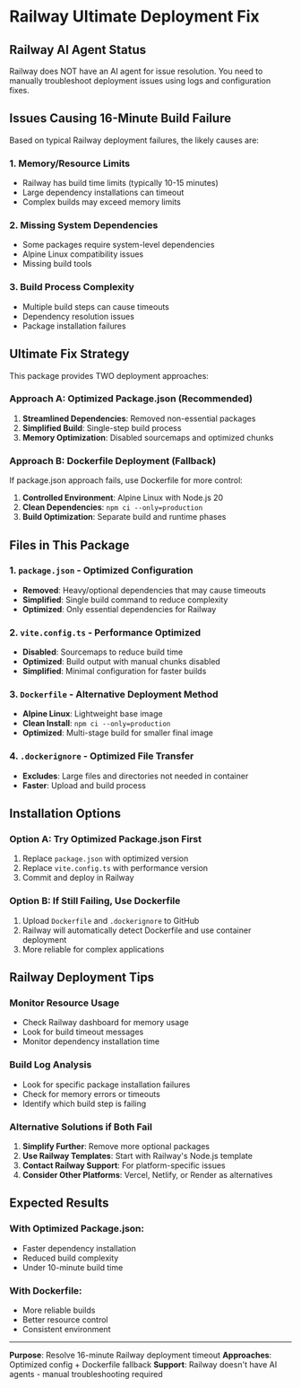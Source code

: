 # Railway Ultimate Deployment Fix

## Railway AI Agent Status
Railway does NOT have an AI agent for issue resolution. You need to manually troubleshoot deployment issues using logs and configuration fixes.

## Issues Causing 16-Minute Build Failure

Based on typical Railway deployment failures, the likely causes are:

### 1. Memory/Resource Limits
- Railway has build time limits (typically 10-15 minutes)
- Large dependency installations can timeout
- Complex builds may exceed memory limits

### 2. Missing System Dependencies
- Some packages require system-level dependencies
- Alpine Linux compatibility issues
- Missing build tools

### 3. Build Process Complexity
- Multiple build steps can cause timeouts
- Dependency resolution issues
- Package installation failures

## Ultimate Fix Strategy

This package provides TWO deployment approaches:

### Approach A: Optimized Package.json (Recommended)
1. **Streamlined Dependencies**: Removed non-essential packages
2. **Simplified Build**: Single-step build process
3. **Memory Optimization**: Disabled sourcemaps and optimized chunks

### Approach B: Dockerfile Deployment (Fallback)
If package.json approach fails, use Dockerfile for more control:
1. **Controlled Environment**: Alpine Linux with Node.js 20
2. **Clean Dependencies**: `npm ci --only=production`
3. **Build Optimization**: Separate build and runtime phases

## Files in This Package

### 1. `package.json` - Optimized Configuration
- **Removed**: Heavy/optional dependencies that may cause timeouts
- **Simplified**: Single build command to reduce complexity
- **Optimized**: Only essential dependencies for Railway

### 2. `vite.config.ts` - Performance Optimized
- **Disabled**: Sourcemaps to reduce build time
- **Optimized**: Build output with manual chunks disabled
- **Simplified**: Minimal configuration for faster builds

### 3. `Dockerfile` - Alternative Deployment Method
- **Alpine Linux**: Lightweight base image
- **Clean Install**: `npm ci --only=production`
- **Optimized**: Multi-stage build for smaller final image

### 4. `.dockerignore` - Optimized File Transfer
- **Excludes**: Large files and directories not needed in container
- **Faster**: Upload and build process

## Installation Options

### Option A: Try Optimized Package.json First
1. Replace `package.json` with optimized version
2. Replace `vite.config.ts` with performance version
3. Commit and deploy in Railway

### Option B: If Still Failing, Use Dockerfile
1. Upload `Dockerfile` and `.dockerignore` to GitHub
2. Railway will automatically detect Dockerfile and use container deployment
3. More reliable for complex applications

## Railway Deployment Tips

### Monitor Resource Usage
- Check Railway dashboard for memory usage
- Look for build timeout messages
- Monitor dependency installation time

### Build Log Analysis
- Look for specific package installation failures
- Check for memory errors or timeouts
- Identify which build step is failing

### Alternative Solutions if Both Fail
1. **Simplify Further**: Remove more optional packages
2. **Use Railway Templates**: Start with Railway's Node.js template
3. **Contact Railway Support**: For platform-specific issues
4. **Consider Other Platforms**: Vercel, Netlify, or Render as alternatives

## Expected Results

### With Optimized Package.json:
- Faster dependency installation
- Reduced build complexity
- Under 10-minute build time

### With Dockerfile:
- More reliable builds
- Better resource control
- Consistent environment

---
**Purpose**: Resolve 16-minute Railway deployment timeout
**Approaches**: Optimized config + Dockerfile fallback
**Support**: Railway doesn't have AI agents - manual troubleshooting required
